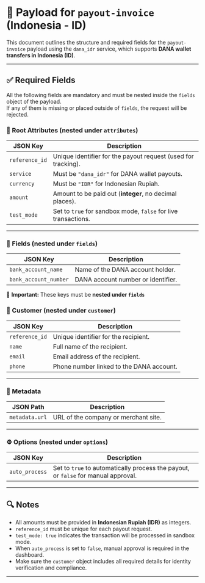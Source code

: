 # 📄 Payload for `payout-invoice` (Indonesia - ID)

This document outlines the structure and required fields for the `payout-invoice` payload using the `dana_idr` service, which supports **DANA wallet transfers in Indonesia (ID)**.

---

## ✅ Required Fields

All the following fields are mandatory and must be nested inside the `fields` object of the payload.  
If any of them is missing or placed outside of `fields`, the request will be rejected.

### 🧾 Root Attributes (nested under `attributes`)

| JSON Key       | Description                                                    |
| -------------- | -------------------------------------------------------------- |
| `reference_id` | Unique identifier for the payout request (used for tracking).  |
| `service`      | Must be `"dana_idr"` for DANA wallet payouts.                  |
| `currency`     | Must be `"IDR"` for Indonesian Rupiah.                         |
| `amount`       | Amount to be paid out (**integer**, no decimal places).        |
| `test_mode`    | Set to `true` for sandbox mode, `false` for live transactions. |

---

### 📂 Fields (nested under `fields`)

| JSON Key              | Description                        |
| --------------------- | ---------------------------------- |
| `bank_account_name`   | Name of the DANA account holder.   |
| `bank_account_number` | DANA account number or identifier. |

📝 **Important:** These keys must be **nested under `fields`**

### 👤 Customer (nested under `customer`)

| JSON Key       | Description                              |
| -------------- | ---------------------------------------- |
| `reference_id` | Unique identifier for the recipient.     |
| `name`         | Full name of the recipient.              |
| `email`        | Email address of the recipient.          |
| `phone`        | Phone number linked to the DANA account. |

---

### 🧩 Metadata

| JSON Path      | Description                          |
| -------------- | ------------------------------------ |
| `metadata.url` | URL of the company or merchant site. |

---

### ⚙️ Options (nested under `options`)

| JSON Key       | Description                                                                        |
| -------------- | ---------------------------------------------------------------------------------- |
| `auto_process` | Set to `true` to automatically process the payout, or `false` for manual approval. |

---

## 🔍 Notes

- All amounts must be provided in **Indonesian Rupiah (IDR)** as integers.
- `reference_id` must be unique for each payout request.
- `test_mode: true` indicates the transaction will be processed in sandbox mode.
- When `auto_process` is set to `false`, manual approval is required in the dashboard.
- Make sure the `customer` object includes all required details for identity verification and compliance.

---
